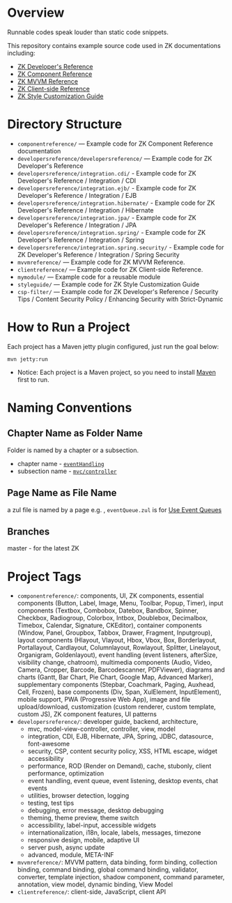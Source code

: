 # Overview
Runnable codes speak louder than static code snippets.

This repository contains example source code used in ZK documentations including:
* [ZK Developer's Reference](http://books.zkoss.org/wiki/ZK_Developer%27s_Reference)
* [ZK Component Reference](http://books.zkoss.org/wiki/ZK_Component_Reference)
* [ZK MVVM Reference](http://books.zkoss.org/zk-mvvm-book/9.5/index.html)
* [ZK Client-side Reference](http://books.zkoss.org/wiki/ZK_Client-side_Reference)
* [ZK Style Customization Guide](https://books.zkoss.org/wiki/ZK_Style_Customization_Guide)

# Directory Structure

- `componentreference/` — Example code for ZK Component Reference documentation
- `developersreference/developersreference/` — Example code for ZK Developer's Reference
- `developersreference/integration.cdi/` - Example code for ZK Developer's Reference / Integration / CDI
- `developersreference/integration.ejb/` - Example code for ZK Developer's Reference / Integration / EJB
- `developersreference/integration.hibernate/` - Example code for ZK Developer's Reference / Integration / Hibernate
- `developersreference/integration.jpa/` - Example code for ZK Developer's Reference / Integration / JPA
- `developersreference/integration.spring/` - Example code for ZK Developer's Reference / Integration / Spring
- `developersreference/integration.spring.security/` - Example code for ZK Developer's Reference / Integration / Spring Security
- `mvvmreference/` — Example code for ZK MVVM Reference.
- `clientreference/` — Example code for ZK Client-side Reference.
- `mymodule/` — Example code for a reusable module
- `styleguide/` — Example code for ZK Style Customization Guide
- `csp-filter/` — Example code for ZK Developer's Reference / Security Tips / Content Security Policy / Enhancing Security with Strict-Dynamic


# How to Run a Project
Each project has a Maven jetty plugin configured, just run the goal below:

`mvn jetty:run`

* Notice: Each project is a Maven project, so you need to install [Maven](https://maven.apache.org/) first to run.


# Naming Conventions
## Chapter Name as Folder Name
Folder is named by a chapter or a subsection.
*  chapter name - [`eventHandling`](https://www.zkoss.org/wiki/ZK%20Developer's%20Reference/Event%20Handling)
* subsection name - [`mvc/controller`](https://www.zkoss.org/wiki/ZK%20Developer's%20Reference/MVC/Controller)
## Page Name as File Name
 a zul file is named by a page
 e.g. , `eventQueue.zul` is for [Use Event Queues](https://www.zkoss.org/wiki/ZK%20Developer's%20Reference/UI%20Patterns/Long%20Operations/Use%20Event%20Queues)


## Branches
master - for the latest ZK

# Project Tags

- `componentreference/`: components, UI, ZK components, essential components (Button, Label, Image, Menu, Toolbar, Popup, Timer), input components (Textbox, Combobox, Datebox, Bandbox, Spinner, Checkbox, Radiogroup, Colorbox, Intbox, Doublebox, Decimalbox, Timebox, Calendar, Signature, CKEditor), container components (Window, Panel, Groupbox, Tabbox, Drawer, Fragment, Inputgroup), layout components (Hlayout, Vlayout, Hbox, Vbox, Box, Borderlayout, Portallayout, Cardlayout, Columnlayout, Rowlayout, Splitter, Linelayout, Organigram, Goldenlayout), event handling (event listeners, afterSize, visibility change, chatroom), multimedia components (Audio, Video, Camera, Cropper, Barcode, Barcodescanner, PDFViewer), diagrams and charts (Gantt, Bar Chart, Pie Chart, Google Map, Advanced Marker), supplementary components (Stepbar, Coachmark, Paging, Auxhead, Cell, Frozen), base components (Div, Span, XulElement, InputElement), mobile support, PWA (Progressive Web App), image and file upload/download, customization (custom renderer, custom template, custom JS), ZK component features, UI patterns
- `developersreference/`: developer guide, backend, architecture, 
  - mvc, model-view-controller, controller, view, model
  - integration, CDI, EJB, Hibernate, JPA, Spring, JDBC, datasource, font-awesome
  - security, CSP, content security policy, XSS, HTML escape, widget accessibility
  - performance, ROD (Render on Demand), cache, stubonly, client performance, optimization
  - event handling, event queue, event listening, desktop events, chat events
  - utilities, browser detection, logging
  - testing, test tips
  - debugging, error message, desktop debugging
  - theming, theme preview, theme switch
  - accessibility, label-input, accessible widgets
  - internationalization, i18n, locale, labels, messages, timezone
  - responsive design, mobile, adaptive UI
  - server push, async update
  - advanced, module, META-INF
- `mvvmreference/`: MVVM pattern, data binding, form binding, collection binding, command binding, global command binding, validator, converter, template injection, shadow component, command parameter, annotation, view model, dynamic binding, View Model
- `clientreference/`: client-side, JavaScript, client API


